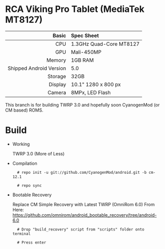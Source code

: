 RCA Viking Pro Tablet (MediaTek MT8127)
==============

Basic   | Spec Sheet
-------:|:-------------------------
CPU     | 1.3GHz Quad-Core MT8127
GPU     | Mali-450MP
Memory  | 1GB RAM
Shipped Android Version | 5.0
Storage | 32GB
Display | 10.1" 1280 x 800 px
Camera  | 8MPx, LED Flash

This branch is for building TWRP 3.0 and hopefully soon CyanogenMod (or CM based) ROMS.

# Build

* Working

  TWRP 3.0 (More of Less)

* Compilation

        # repo init -u git://github.com/CyanogenMod/android.git -b cm-12.1
        
        # repo sync

* Bootable Recovery

  Replace CM Simple Recovery with Latest TWRP (OmniRom 6.0)
  From Here: https://github.com/omnirom/android_bootable_recovery/tree/android-6.0
        
        # Drop "build_recovery" script from "scripts" folder onto terminal
        
        # Press enter
